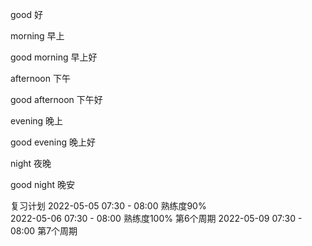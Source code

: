 good            好

morning         早上

good morning    早上好

afternoon       下午

good afternoon  下午好

evening         晚上

good evening    晚上好

night           夜晚

good night      晚安




复习计划
2022-05-05 07:30 - 08:00        熟练度90%      
2022-05-06 07:30 - 08:00        熟练度100%         第6个周期
2022-05-09 07:30 - 08:00                          第7个周期






 











